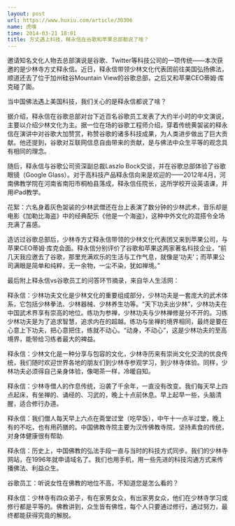 ```yaml
---
layout: post
url: https://www.huxiu.com/article/30306
name: 虎嗅
time: 2014-03-21 18:01
title: 方丈遇上科技，释永信在谷歌和苹果总部都说了啥？
---
```

邀请知名文化人物去总部演说是谷歌、Twitter等科技公司的一项传统——本次获邀的是少林寺方丈释永信。近日，释永信带领少林文化代表团前往美国弘扬佛法，顺道还去了位于加州硅谷Mountain View的谷歌总部，之后又和苹果CEO蒂姆·库克碰了面。

当中国佛法遇上美国科技，我们关心的是释永信都说了啥？

据介绍，释永信在谷歌总部对台下近百名谷歌员工发表了大约半小时的中文演说，主要以介绍少林文化为主。据一位在场的谷歌工程师介绍，穿着传统黄袈裟的释永信在演讲中对谷歌大加赞赏，称赞谷歌的诸多科技成果，为人类进步做出了巨大贡献。他还提到，谷歌对互联网信息自由带来的贡献，是与佛法中众生平等的观念具有相同的理念。

随后，释永信与谷歌公司资深副总裁Laszlo Bock交谈，并在谷歌总部体验了谷歌眼镜（Google Glass）。对于高科技产品释永信向来是欢迎的——2012年4月，河南佛教学院在河南省南阳市桐柏县落成，释永信任院长，这所学校开设英语课，并用iPad教学。

花絮：六名身着灰色袈裟的少林武僧还在台上表演了数分钟的少林武术，音乐却是电影《加勒比海盗》中的经典配乐《他是一个海盗》，这种中外文化的混搭令全场充满了喜感。

造访过谷歌总部后，少林寺方丈释永信带领的少林文化代表团又来到苹果公司，与苹果CEO蒂姆·库克会面。释永信分别评价了谷歌和苹果这两家著名科技企业，“前几天我应邀去了谷歌，那里充满欢乐的生活与工作气息，就像是‘功夫’；而苹果公司满眼是简单和纯粹，无一余物，一尘不染，犹如禅境。”

最后附上释永信vs谷歌员工的问答环节摘录，来自华人生活网：

释永信：少林功夫文化是少林文化的重要组成部分，少林功夫是一套庞大的武术体系，它包括少林拳法、少林器械、少林养生功等。“天下功夫出少林”，少林功夫在中国武术界享有崇高的地位。练功为参禅，少林功夫与少林禅修是分不开的。习练少林功夫是为了追求智慧，追求内在的超越。练功与坐禅的境界相同，最终是要在心意上下功夫，把心意把住，练就不动心。“动身，不动心”，这是少林功夫的至高境界，能带给习练者最大的裨益。

释永信：少林文化是一种分享与包容的文化，少林寺历来有崇尚文化交流的优良传统，我们随时欢迎世界各地的朋友们到少林寺参观学习，到少林寺体验。同样，少林功夫必须得自己亲身体验，像喝茶一样，冷暖自知。

释永信：少林寺僧人的作息传统，沿袭了千余年，一直没有改变。我们每天早上四点起床，有坐禅的、诵经的、习武的，晚上十点前休息。早上起早一些，头脑清醒，适合修行办道。

释永信：我们僧人每天早上六点在斋堂过堂（吃早饭），中午十一点半过堂，晚上有的不吃，也有用药膳的。中国佛教寺院主要为汉传佛教寺院，坚持素食的传统，对身体健康很有帮助.

释永信：历史上，中国佛教的弘法手段一直与当时的科技方式同步。我们的少林寺网站，在1996年就申请域名了。我们也用手机，用一些先进的科技沟通方式来传播佛法、利益众生。

谷歌员工：听说女性在佛教的地位不高，不知道您是怎么看的？

释永信：少林寺有四众弟子，有在家男女众，有出家男女众，他们在少林寺学习或修行都是平等的。佛教讲到，众生皆有佛性，每个人只要通过修行，通过努力，最终都能获得究竟的解脱。

